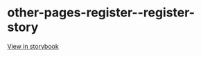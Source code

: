 # other-pages-register--register-story

[View in storybook](https://raw.githack.com/Independent-Digital-News-and-Media-Ltd/indy100-pwamp-sb/PR-702-sb/index.html?path=/story/other-pages-register--register-story)